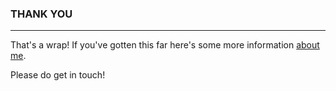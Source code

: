 ### THANK YOU
---

That's a wrap! If you've gotten this far here's some more information [about me](https://www.carriekengle.com).

Please do get in touch!